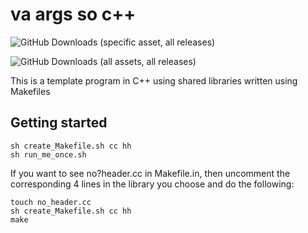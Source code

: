# va args so c++

![GitHub Downloads (specific asset, all releases)](https://img.shields.io/github/downloads/jedamus/va_args_so_cplusplus/va_args_so_cplusplus?label=Total%20Downloads&style=for-the-badge)

![GitHub Downloads (all assets, all releases)](https://img.shields.io/github/downloads/jedamus/va_args_so_cplusplus/total?label=Total%20Downloads&style=for-the-badge)

This is a template program in C++ using shared libraries written using Makefiles

## Getting started

```
sh create_Makefile.sh cc hh
sh run_me_once.sh
```

If you want to see no?header.cc in Makefile.in, then uncomment the corresponding 4 lines in the library you choose and do the following:

```
touch no_header.cc
sh create_Makefile.sh cc hh
make
```